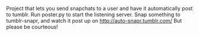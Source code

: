 Project that lets you send snapchats to a user and have it automatically post to tumblr. 
Run poster.py to start the listening server.
Snap something to tumblr-snapr, and watch it post up on http://auto-snapr.tumblr.com/
But please be courteous!